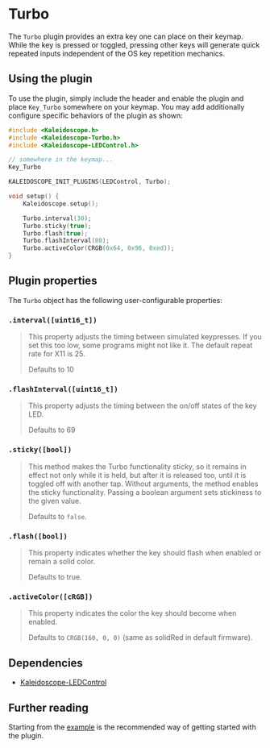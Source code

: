 # Turbo

The `Turbo` plugin provides an extra key one can place on their keymap. While the
key is pressed or toggled, pressing other keys will generate quick repeated
inputs independent of the OS key repetition mechanics.

## Using the plugin

To use the plugin, simply include the header and enable the plugin and place
`Key_Turbo` somewhere on your keymap. You may add additionally configure
specific behaviors of the plugin as shown:

```c++
#include <Kaleidoscope.h>
#include <Kaleidoscope-Turbo.h>
#include <Kaleidoscope-LEDControl.h>

// somewhere in the keymap...
Key_Turbo

KALEIDOSCOPE_INIT_PLUGINS(LEDControl, Turbo);

void setup() {
    Kaleidoscope.setup();

    Turbo.interval(30);
    Turbo.sticky(true);
    Turbo.flash(true);
    Turbo.flashInterval(80);
    Turbo.activeColor(CRGB(0x64, 0x96, 0xed));
}
```

## Plugin properties

The `Turbo` object has the following user-configurable properties:

### `.interval([uint16_t])`

> This property adjusts the timing between simulated keypresses. If you set this
> too low, some programs might not like it. The default repeat rate for X11 is 25.
>
> Defaults to 10

### `.flashInterval([uint16_t])`

> This property adjusts the timing between the on/off states of the key LED.
>
> Defaults to 69

### `.sticky([bool])`
> This method makes the Turbo functionality sticky, so it remains in effect not only while
> it is held, but after it is released too, until it is toggled off with another tap. Without
> arguments, the method enables the sticky functionality. Passing a boolean argument
> sets stickiness to the given value.
>
> Defaults to `false`.

### `.flash([bool])`

> This property indicates whether the key should flash when enabled or remain a solid
> color.
>
> Defaults to true.


### `.activeColor([cRGB])`

> This property indicates the color the key should become when enabled.
>
> Defaults to `CRGB(160, 0, 0)` (same as solidRed in default firmware).

## Dependencies

* [Kaleidoscope-LEDControl](Kaleidoscope-LEDControl.md)

## Further reading

Starting from the [example][plugin:example] is the recommended way of getting
started with the plugin.

  [plugin:example]: /examples/Keystrokes/Turbo/Turbo.ino
